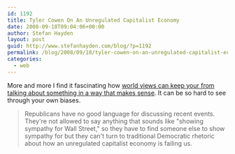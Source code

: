```yaml
---
id: 1192
title: Tyler Cowen On An Unregulated Capitalist Economy
date: 2008-09-18T09:04:06+00:00
author: Stefan Hayden
layout: post
guid: http://www.stefanhayden.com/blog/?p=1192
permalink: /blog/2008/09/18/tyler-cowen-on-an-unregulated-capitalist-economy/
categories:
  - web
---
```

More and more I find it fascinating how <a href="http://www.marginalrevolution.com/marginalrevolution/2008/09/sarah-palin-on.html">world views can keep your from talking about something in a way that makes sense</a>. It can be so hard to see through your own biases.

<blockquote>Republicans have no good language for discussing recent events.  They're not allowed to say anything that sounds like "showing sympathy for Wall Street," so they have to find someone else to show sympathy for but they can't turn to traditional Democratic rhetoric about how an unregulated capitalist economy is failing us.</blockquote>

